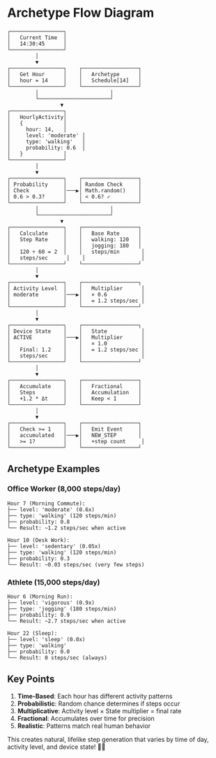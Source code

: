 # Archetype Flow Diagram

```
┌─────────────────┐
│   Current Time  │
│   14:30:45      │
└─────────────────┘
         │
         ▼
┌─────────────────┐    ┌──────────────────┐
│   Get Hour      │    │   Archetype      │
│   hour = 14     │    │   Schedule[14]   │
└─────────────────┘    └──────────────────┘
         │                       │
         └───────────────────────┘
                 ▼
┌─────────────────┐
│   HourlyActivity│
│   {             │
│     hour: 14,   │
│     level: 'moderate' │
│     type: 'walking'   │
│     probability: 0.6  │
│   }             │
└─────────────────┘
         │
         ▼
┌─────────────────┐    ┌──────────────────┐
│ Probability     │    │ Random Check     │
│ Check           │───▶│ Math.random()    │
│ 0.6 > 0.3?      │    │ < 0.6? ✓         │
└─────────────────┘    └──────────────────┘
         │                       │
         └───────────────────────┘
                 ▼
┌─────────────────┐    ┌──────────────────┐
│   Calculate     │    │   Base Rate      │
│   Step Rate     │    │   walking: 120   │
│                 │    │   jogging: 180   │
│   120 ÷ 60 = 2  │    │   steps/min       │
│   steps/sec      │    │                  │
└─────────────────┘    └──────────────────┘
         │
         ▼
┌─────────────────┐    ┌──────────────────┐
│ Activity Level  │    │   Multiplier      │
│ moderate        │───▶│   × 0.6           │
│                 │    │   = 1.2 steps/sec │
└─────────────────┘    └──────────────────┘
         │
         ▼
┌─────────────────┐    ┌──────────────────┐
│ Device State    │    │   State           │
│ ACTIVE          │───▶│   Multiplier      │
│                 │    │   × 1.0           │
│   Final: 1.2    │    │   = 1.2 steps/sec │
│   steps/sec     │    │                   │
└─────────────────┘    └──────────────────┘
         │
         ▼
┌─────────────────┐    ┌──────────────────┐
│   Accumulate    │    │   Fractional     │
│   Steps         │    │   Accumulation   │
│   +1.2 * Δt     │    │   Keep < 1       │
└─────────────────┘    └──────────────────┘
         │
         ▼
┌─────────────────┐    ┌──────────────────┐
│   Check >= 1    │    │   Emit Event     │
│   accumulated   │───▶│   NEW_STEP       │
│   >= 1?         │    │   +step count     │
└─────────────────┘    └──────────────────┘
```

## Archetype Examples

### Office Worker (8,000 steps/day)
```
Hour 7 (Morning Commute):
├── level: 'moderate' (0.6x)
├── type: 'walking' (120 steps/min)
├── probability: 0.8
└── Result: ~1.2 steps/sec when active

Hour 10 (Desk Work):
├── level: 'sedentary' (0.05x)
├── type: 'walking' (120 steps/min)
├── probability: 0.3
└── Result: ~0.03 steps/sec (very few steps)
```

### Athlete (15,000 steps/day)
```
Hour 6 (Morning Run):
├── level: 'vigorous' (0.9x)
├── type: 'jogging' (180 steps/min)
├── probability: 0.9
└── Result: ~2.7 steps/sec when active

Hour 22 (Sleep):
├── level: 'sleep' (0.0x)
├── type: 'walking'
├── probability: 0.0
└── Result: 0 steps/sec (always)
```

## Key Points

1. **Time-Based**: Each hour has different activity patterns
2. **Probabilistic**: Random chance determines if steps occur
3. **Multiplicative**: Activity level × State multiplier = final rate
4. **Fractional**: Accumulates over time for precision
5. **Realistic**: Patterns match real human behavior

This creates natural, lifelike step generation that varies by time of day, activity level, and device state! 🏃‍♂️
